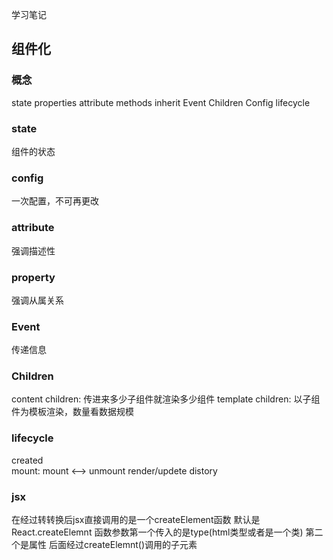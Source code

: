 学习笔记
## 组件化

### 概念
state properties attribute methods inherit Event Children Config lifecycle

### state
组件的状态

### config 
一次配置，不可再更改

### attribute
强调描述性

### property
强调从属关系

### Event
传递信息

### Children
content children: 传进来多少子组件就渲染多少组件
template children: 以子组件为模板渲染，数量看数据规模

### lifecycle
created    
mount: mount <--> unmount
render/updete
distory


### jsx
在经过转转换后jsx直接调用的是一个createElement函数 默认是React.createElemnt 函数参数第一个传入的是type(html类型或者是一个类) 第二个是属性 后面经过createElemnt()调用的子元素
